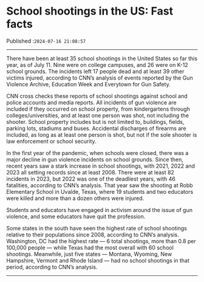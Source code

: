 # School shootings in the US: Fast facts

Published :`2024-07-16 21:08:57`

---

There have been at least 35 school shootings in the United States so far this year, as of July 11. Nine were on college campuses, and 26 were on K-12 school grounds. The incidents left 17 people dead and at least 39 other victims injured, according to CNN’s analysis of events reported by the Gun Violence Archive, Education Week and Everytown for Gun Safety.

CNN cross checks these reports of school shootings against school and police accounts and media reports. All incidents of gun violence are included if they occurred on school property, from kindergartens through colleges/universities, and at least one person was shot, not including the shooter. School property includes but is not limited to, buildings, fields, parking lots, stadiums and buses. Accidental discharges of firearms are included, as long as at least one person is shot, but not if the sole shooter is law enforcement or school security.

In the first year of the pandemic, when schools were closed, there was a major decline in gun violence incidents on school grounds. Since then, recent years saw a stark increase in school shootings, with 2021, 2022 and 2023 all setting records since at least 2008. There were at least 82 incidents in 2023, but 2022 was one of the deadliest years, with 46 fatalities, according to CNN’s analysis. That year saw the shooting at Robb Elementary School in Uvalde, Texas, where 19 students and two educators were killed and more than a dozen others were injured.

Students and educators have engaged in activism around the issue of gun violence, and some educators have quit the profession.

Some states in the south have seen the highest rate of school shootings relative to their populations since 2008, according to CNN’s analysis. Washington, DC had the highest rate — 6 total shootings, more than 0.8 per 100,000 people — while Texas had the most overall with 60 school shootings. Meanwhile, just five states — Montana, Wyoming, New Hampshire, Vermont and Rhode Island — had no school shootings in that period, according to CNN’s analysis.

---

